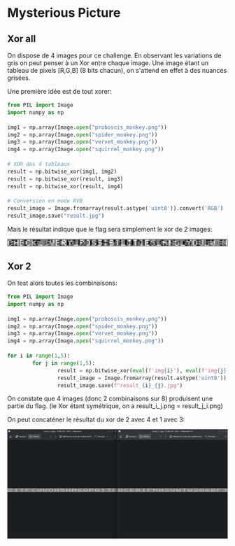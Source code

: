 # Mysterious Picture

## Xor all

On dispose de 4 images pour ce challenge. En observant les variations de gris on peut penser à un Xor entre chaque image.
Une image étant un tableau de pixels  [R,G,B] (8 bits chacun), on s'attend en effet à des nuances grisées.

Une première idée est de tout xorer:

```python
from PIL import Image
import numpy as np

img1 = np.array(Image.open("proboscis_monkey.png"))
img2 = np.array(Image.open("spider_monkey.png"))
img3 = np.array(Image.open("vervet_monkey.png"))
img4 = np.array(Image.open("squirrel_monkey.png"))

# XOR des 4 tableaux
result = np.bitwise_xor(img1, img2)
result = np.bitwise_xor(result, img3)
result = np.bitwise_xor(result, img4)

# Conversion en mode RVB
result_image = Image.fromarray(result.astype('uint8')).convert('RGB')
result_image.save("result.jpg")
```

Mais le résultat indique que le flag sera simplement le xor de 2 images:

![alt text](https://github.com/0x14mth3n1ght/Writeup/blob/master/ZiTF/crypto/stronger_togethers/result.jpg)

## Xor 2

On test alors toutes les combinaisons:

```python
from PIL import Image
import numpy as np

img1 = np.array(Image.open("proboscis_monkey.png"))
img2 = np.array(Image.open("spider_monkey.png"))
img3 = np.array(Image.open("vervet_monkey.png"))
img4 = np.array(Image.open("squirrel_monkey.png"))

for i in range(1,5):
        for j in range(1,5):
                result = np.bitwise_xor(eval(f'img{i}'), eval(f'img{j}'))
                result_image = Image.fromarray(result.astype('uint8')).convert('RGB')
                result_image.save(f"result_{i}_{j}.jpg")
```

On constate que 4 images (donc 2 combinaisons sur 8) produisent une partie du flag.
(le Xor étant symétrique, on a result_i_j.png = result_j_i.png)

On peut concaténer le résultat du xor de 2 avec 4 et 1 avec 3:

![alt text](https://github.com/0x14mth3n1ght/Writeup/blob/master/ZiTF/crypto/stronger_togethers/flag.png)
